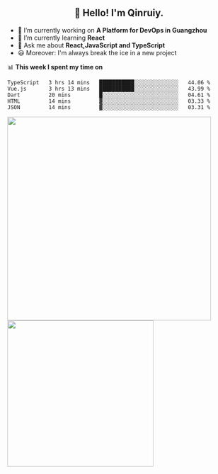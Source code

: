 <h2 align="center">👋 Hello! I'm Qinruiy.</h2>


- 🔭 I’m currently working on **A Platform for DevOps in Guangzhou**
- 🌱 I’m currently learning **React**
- 💬 Ask me about **React,JavaScript and TypeScript**
- 😃 Moreover: I'm always break the ice in a new project

📊 **This week I spent my time on**

<!--START_SECTION:waka-->
```text
TypeScript   3 hrs 14 mins   ███████████░░░░░░░░░░░░░░   44.06 % 
Vue.js       3 hrs 13 mins   ███████████░░░░░░░░░░░░░░   43.99 % 
Dart         20 mins         █░░░░░░░░░░░░░░░░░░░░░░░░   04.61 % 
HTML         14 mins         ▓░░░░░░░░░░░░░░░░░░░░░░░░   03.33 % 
JSON         14 mins         ▓░░░░░░░░░░░░░░░░░░░░░░░░   03.31 % 
```
<!--END_SECTION:waka-->

<p>
<img align="left" width="460" src="https://github-readme-stats.vercel.app/api?username=Qinruiy&custom_title=Qrinruiy's Github Stats&theme=graywhite&hide_border=true"/> <img align="left" width="330" src="https://github-readme-stats.vercel.app/api/top-langs/?username=Qinruiy&layout=compact&theme=graywhite&hide_border=true"/>
</p>
